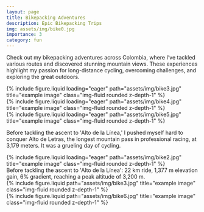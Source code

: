 ```yaml
---
layout: page
title: Bikepacking Adventures
description: Epic Bikepacking Trips
img: assets/img/bike0.jpg
importance: 3
category: fun
---
```


Check out my bikepacking adventures across Colombia, where I’ve tackled various routes and discovered stunning mountain views. These experiences highlight my passion for long-distance cycling, overcoming challenges, and exploring the great outdoors.

<div class="row">
    <div class="col-sm mt-3 mt-md-0">
        {% include figure.liquid loading="eager" path="assets/img/bike3.jpg" title="example image" class="img-fluid rounded z-depth-1" %}
    </div>
    <div class="col-sm mt-3 mt-md-0">
        {% include figure.liquid loading="eager" path="assets/img/bike4.jpg" title="example image" class="img-fluid rounded z-depth-1" %}
    </div>
    <div class="col-sm mt-3 mt-md-0">
        {% include figure.liquid loading="eager" path="assets/img/bike5.jpg" title="example image" class="img-fluid rounded z-depth-1" %}
    </div>
</div>

Before tackling the ascent to 'Alto de la Línea,' I pushed myself hard to conquer Alto de Letras, the longest mountain pass in professional racing, at 3,179 meters. It was a grueling day of cycling.

<div class="row">
    <div class="col-sm mt-3 mt-md-0">
        {% include figure.liquid loading="eager" path="assets/img/bike2.jpg" title="example image" class="img-fluid rounded z-depth-1" %}
    </div>
</div>
<div class="caption">
    Before tackling the ascent to 'Alto de la Línea': 22 km ride, 1,377 m elevation gain, 6% gradient, reaching a peak altitude of 3,200 m.
</div>

<div class="row justify-content-sm-center">
    <div class="col-sm mt-3 mt-md-0">
        {% include figure.liquid path="assets/img/bike3.jpg" title="example image" class="img-fluid rounded z-depth-1" %}
    </div>
    <div class="col-sm mt-3 mt-md-0">
        {% include figure.liquid path="assets/img/bike6.jpg" title="example image" class="img-fluid rounded z-depth-1" %}
    </div>
</div>
